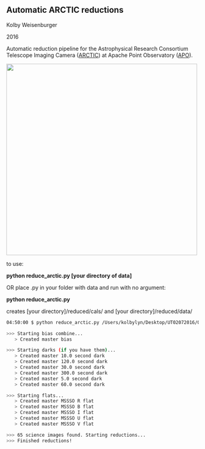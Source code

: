 ## Automatic ARCTIC reductions
Kolby Weisenburger

2016

Automatic reduction pipeline for the Astrophysical Research Consortium Telescope Imaging Camera ([ARCTIC](http://www.apo.nmsu.edu/arc35m/Instruments/ARCTIC/)) at Apache Point Observatory ([APO](http://www.apo.nmsu.edu/)).

<img src="https://github.com/kweis/arctic/blob/master/Aligned_m106.png" width="500" height="500" align="middle"/>

to use:

**python reduce_arctic.py [your directory of data]**

OR place .py in your folder with data and run with no argument:

**python reduce_arctic.py**

creates [your directory]/reduced/cals/ and [your directory]/reduced/data/



  ```bash
04:50:00 $ python reduce_arctic.py /Users/kolbylyn/Desktop/UT02072016/Q1UW02/UT160209

 >>> Starting bias combine...
     > Created master bias

 >>> Starting darks (if you have them)...
     > Created master 10.0 second dark
     > Created master 120.0 second dark
     > Created master 30.0 second dark
     > Created master 300.0 second dark
     > Created master 5.0 second dark
     > Created master 60.0 second dark

 >>> Starting flats...
     > Created master MSSSO R flat
     > Created master MSSSO B flat
     > Created master MSSSO I flat
     > Created master MSSSO U flat
     > Created master MSSSO V flat

 >>> 65 science images found. Starting reductions...
 >>> Finished reductions! 
  ```
